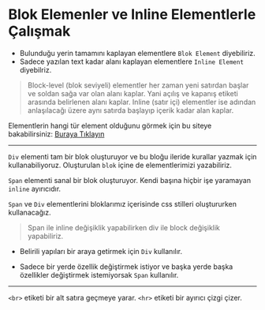 # **Blok Elemenler ve Inline Elementlerle Çalışmak**
- Bulunduğu yerin tamamını kaplayan elementlere `Blok Element` diyebiliriz.
- Sadece yazılan text kadar alanı kaplayan elementlere `Inline Element` diyebilriz.

> Block-level (blok seviyeli) elementler her zaman yeni satırdan başlar ve soldan sağa var olan alanı kaplar. Yani açılış ve kapanış etiketi arasında belirlenen  alanı kaplar. Inline (satır içi) elementler ise adından anlaşılacağı üzere aynı satırda başlayıp içerik kadar alan kaplar.

Elementlerin hangi tür element olduğunu görmek için bu siteye bakabilirsiniz: [Buraya Tıklayın](https://htmlreference.io/)

---
`Div` elementi tam bir blok oluşturuyor ve bu bloğu ileride kurallar yazmak için kullanabiliyoruz. Oluşturulan `blok` içine de elementlerimizi yazabiliriz. 

`Span` elementi sanal bir blok oluşturuyor. Kendi başına hiçbir işe yaramayan `inline` ayırıcıdır. 

`Span` ve `Div` elementlerini bloklarımız içerisinde css stilleri oluştururken kullanacağız.

>Span ile inline değişiklik yapabilirken div ile block değişiklik yapabiliriz.

- Belirili yapıları bir araya getirmek için `Div` kullanılır.

- Sadece bir yerde özellik değiştirmek istiyor ve başka yerde başka özellikler değiştirmek istemiyorsak `Span` kullanılır.
---
`<br>` etiketi bir alt satıra geçmeye yarar.
`<hr>` etiketi bir ayırıcı çizgi çizer.
